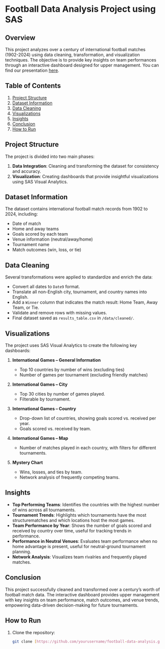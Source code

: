 # Football Data Analysis Project using SAS

## Overview

This project analyzes over a century of international football matches (1902-2024) using data cleaning, transformation, and visualization techniques. The objective is to provide key insights on team performances through an interactive dashboard designed for upper management. You can find our presentation [here](https://www.canva.com/design/DAGRaCek5b4/c_Fv03uMc3prXiSjF7ZBqQ/view?utm_content=DAGRaCek5b4&utm_campaign=designshare&utm_medium=link&utm_source=editor).

## Table of Contents
1. [Project Structure](#project-structure)
2. [Dataset Information](#dataset-information)
3. [Data Cleaning](#data-cleaning)
4. [Visualizations](#visualizations)
5. [Insights](#insights)
6. [Conclusion](#conclusion)
7. [How to Run](#how-to-run)

## Project Structure

The project is divided into two main phases:
1. **Data Integration**: Cleaning and transforming the dataset for consistency and accuracy.
2. **Visualization**: Creating dashboards that provide insightful visualizations using SAS Visual Analytics.


## Dataset Information

The dataset contains international football match records from 1902 to 2024, including:
- Date of match
- Home and away teams
- Goals scored by each team
- Venue information (neutral/away/home)
- Tournament name
- Match outcomes (win, loss, or tie)

## Data Cleaning

Several transformations were applied to standardize and enrich the data:
- Convert all dates to `Date9` format.
- Translate all non-English city, tournament, and country names into English.
- Add a `Winner` column that indicates the match result: Home Team, Away Team, or Tie.
- Validate and remove rows with missing values.
- Final dataset saved as `results_table.csv` in `/data/cleaned/`.

## Visualizations

The project uses SAS Visual Analytics to create the following key dashboards:
1. **International Games – General Information**
   - Top 10 countries by number of wins (excluding ties)
   - Number of games per tournament (excluding friendly matches)
   
2. **International Games – City**
   - Top 30 cities by number of games played.
   - Filterable by tournament.

3. **International Games – Country**
   - Drop-down list of countries, showing goals scored vs. received per year.
   - Goals scored vs. received by team.

4. **International Games – Map**
   - Number of matches played in each country, with filters for different tournaments.

5. **Mystery Chart**
   - Wins, losses, and ties by team.
   - Network analysis of frequently competing teams.

## Insights

- **Top Performing Teams**: Identifies the countries with the highest number of wins across all tournaments.
- **Tournament Trends**: Highlights which tournaments have the most structurematches and which locations host the most games.
- **Team Performance by Year**: Shows the number of goals scored and received by country over time, useful for tracking trends in performance.
- **Performance in Neutral Venues**: Evaluates team performance when no home advantage is present, useful for neutral-ground tournament planning.
- **Network Analysis**: Visualizes team rivalries and frequently played matches.

## Conclusion

This project successfully cleaned and transformed over a century’s worth of football match data. The interactive dashboard provides upper management with key insights on team performance, match outcomes, and venue trends, empowering data-driven decision-making for future tournaments.

## How to Run

1. Clone the repository:
   ```bash
   git clone [https://github.com/yourusername/football-data-analysis.git](https://github.com/MariamAmy/Football-Data-Analysis/)

